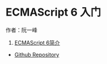# ECMAScript 6 入门

作者：阮一峰

1. [ECMAScript 6简介](#docs/intro)

- [Github Repository](http://github.com/ruanyf/es6tutorial/)

